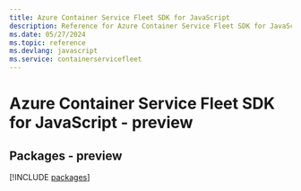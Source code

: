 ```yaml
---
title: Azure Container Service Fleet SDK for JavaScript
description: Reference for Azure Container Service Fleet SDK for JavaScript
ms.date: 05/27/2024
ms.topic: reference
ms.devlang: javascript
ms.service: containerservicefleet
---
```

# Azure Container Service Fleet SDK for JavaScript - preview
## Packages - preview
[!INCLUDE [packages](container-service-fleet-index.md)]